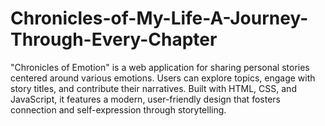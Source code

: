 # Chronicles-of-My-Life-A-Journey-Through-Every-Chapter
"Chronicles of Emotion" is a web application for sharing personal stories centered around various emotions. Users can explore topics, engage with story titles, and contribute their narratives. Built with HTML, CSS, and JavaScript, it features a modern, user-friendly design that fosters connection and self-expression through storytelling.
